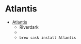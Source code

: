# Atlantis
- [Atlantis](https://www.riverdark.net/atlantis/)
  -  Riverdark
  - 
  - `brew cask install Atlantis`
